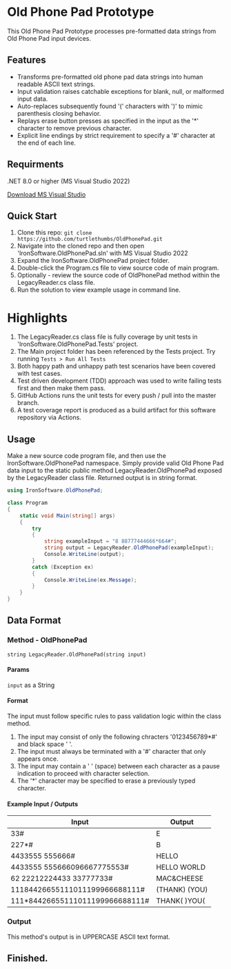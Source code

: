 # Old Phone Pad Prototype

This Old Phone Pad Prototype processes pre-formatted data strings from Old Phone Pad input devices.

## Features

- Transforms pre-formatted old phone pad data strings into human readable ASCII text strings.
- Input validation raises catchable exceptions for blank, null, or malformed input data.
- Auto-replaces subsequently found '(' characters with ')' to mimic parenthesis closing behavior.
- Replays erase button presses as specified in the input as the '*' character to remove previous character.
- Explicit line endings by strict requirement to specify a '#' character at the end of each line.

## Requirments

.NET 8.0 or higher (MS Visual Studio 2022)

[Download MS Visual Studio](https://visualstudio.microsoft.com/downloads/)

## Quick Start

1. Clone this repo: `git clone https://github.com/turtlethumbs/OldPhonePad.git`
2. Navigate into the cloned repo and then open 'IronSoftware.OldPhonePad.sln' with MS Visual Studio 2022
3. Expand the IronSoftware.OldPhonePad project folder.
4. Double-click the Program.cs file to view source code of main program.
5. Optionally - review the source code of OldPhonePad method within the LegacyReader.cs class file.
6. Run the solution to view example usage in command line.

# Highlights

1. The LegacyReader.cs class file is fully coverage by unit tests in 'IronSoftware.OldPhonePad.Tests' project.
2. The Main project folder has been referenced by the Tests project. Try running `Tests > Run All Tests`
3. Both happy path and unhappy path test scenarios have been covered with test cases.
4. Test driven development (TDD) approach was used to write failing tests first and then make them pass.
5. GitHub Actions runs the unit tests for every push / pull into the master branch.
6. A test coverage report is produced as a build artifact for this software repository via Actions.

## Usage

Make a new source code program file, and then use the IronSoftware.OldPhonePad namespace. Simply provide valid Old Phone Pad data input to the static public method LegacyReader.OldPhonePad exposed by the LegacyReader class file. Returned output is in string format.

```csharp
using IronSoftware.OldPhonePad;

class Program
{
    static void Main(string[] args)
    {
        try
        {
            string exampleInput = "8 88777444666*664#";
            string output = LegacyReader.OldPhonePad(exampleInput);
            Console.WriteLine(output);
        }
        catch (Exception ex)
        {
            Console.WriteLine(ex.Message);
        }
    }
}

```

## Data Format

### Method - OldPhonePad

`string LegacyReader.OldPhonePad(string input)`

#### Params

`input` as a String 

#### Format

The input must follow specific rules to pass validation logic within the class method.

1) The input may consist of only the following chracters '0123456789*#' and black space ' '. 
2) The input must always be terminated with a '#' character that only appears once.
3) The input may contain a ' ' (space) between each character as a pause indication to proceed with character selection.
4) The '*' character may be specified to erase a previously typed character.

#### Example Input / Outputs

| Input | Output |
|-------|--------|
| 33#   | E      |
| 227*# | B      |
| 4433555 555666# | HELLO |
| 4433555 555666096667775553# | HELLO WORLD |
| 62 22212224433 33777733# | MAC&CHEESE |
| 11184426655111011199966688111# | (THANK) (YOU) |
| 111*84426655111011199966688111# | THANK( )YOU( |

### Output

This method's output is in UPPERCASE ASCII text format.

## Finished.